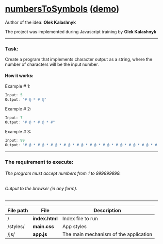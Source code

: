 [numbersToSymbols](https://github.com/oleksiykalashnyk/taskForJS-numbersToSymbols)  ([demo](https://oleksiykalashnyk.github.io/taskForJS-numbersOfFibonacci/))
========================

Author of the idea: 
**Olek Kalashnyk**


The project was implemented during Javascript training by 
**Olek Kalashnyk**

-------------------------------
### Task:
Create a program that implements character output as a string, where the number of characters will be the input number.

#### How it works:
Example # 1:
```javascript
Input: 5
Output: "# @ * # @"
```
Example # 2:
```javascript
Input: 7
Output: "# @ * # @ * #"
```
Example # 3:
```javascript
Input: 99
Output: "# @ * # @ * # @ * # @ * # @ * # @ * # @ * # @ * # @ * # @ * # @ * # @ * # @ * # @ * # @ * # @ * # @ * # @ * # @ * # @ * # @ * # @ * # @ * # @ * # @ * # @ * # @ * # @ * # @ * # @ * # @ * # @ * # @ *"
```
------------------------------

### The requirement to execute:
###### The program must accept numbers from 1 to 999999999.
###### Output to the browser (in any form).

-------------------------------

File path | File  | Description
----------|-------|-----------------
/              |**index.html** |         Index file to run
/styles/       |**main.css** |          App styles
/js/           |**app.js**|         The main mechanism of the application
